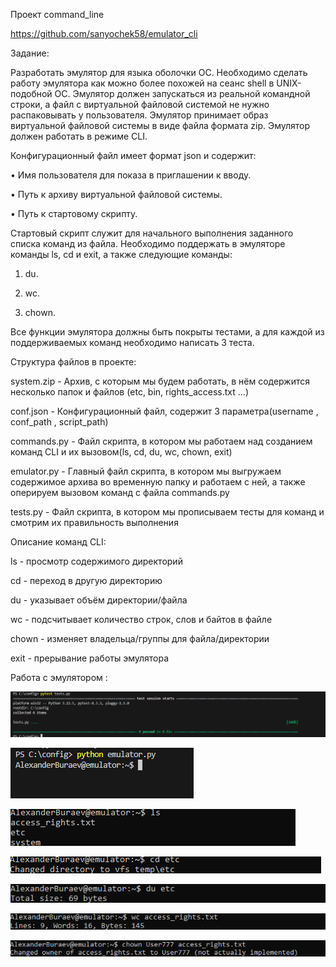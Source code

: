 Проект command_line


https://github.com/sanyochek58/emulator_cli


Задание:


Разработать эмулятор для языка оболочки ОС. Необходимо сделать работу
эмулятора как можно более похожей на сеанс shell в UNIX-подобной ОС.
Эмулятор должен запускаться из реальной командной строки, а файл с
виртуальной файловой системой не нужно распаковывать у пользователя.
Эмулятор принимает образ виртуальной файловой системы в виде файла формата
zip. Эмулятор должен работать в режиме CLI.


Конфигурационный файл имеет формат json и содержит:


• Имя пользователя для показа в приглашении к вводу.


• Путь к архиву виртуальной файловой системы.


• Путь к стартовому скрипту.


Стартовый скрипт служит для начального выполнения заданного списка
команд из файла.
Необходимо поддержать в эмуляторе команды ls, cd и exit, а также
следующие команды:


1. du.

   
2. wc.

 
3. chown.


Все функции эмулятора должны быть покрыты тестами, а для каждой из
поддерживаемых команд необходимо написать 3 теста.


Структура файлов в проекте:


system.zip - Архив, с которым мы будем работать, в нём содержится несколько папок и файлов (etc, bin, rights_access.txt ...)


conf.json - Конфигурационный файл, содержит 3 параметра(username , conf_path , script_path)


commands.py - Файл скрипта, в котором мы работаем над созданием команд CLI и их вызовом(ls, cd, du, wc, chown, exit)


emulator.py - Главный файл скрипта, в котором мы выгружаем содержимое архива во временную папку и работаем с ней, а также оперируем вызовом команд с файла commands.py


tests.py - Файл скрипта, в котором мы прописываем тесты для команд и смотрим их правильность выполнения


Описание команд CLI:


ls - просмотр содержимого директорий


cd - переход в другую директорию


du - указывает объём директории/файла


wc - подсчитывает количество строк, слов и байтов в файле


chown - изменяет владельца/группы для файла/директории


exit - прерывание работы эмулятора


Работа с эмулятором : 

![Image alt1](https://github.com/sanyochek58/emulator_cli/blob/main/pics/Snimok_ekrana_2024-10-24_000532.png)

![Image alt2](https://github.com/sanyochek58/emulator_cli/blob/main/pics/Snimok_ekrana_2024-10-31_025329.png)

![Image alt3](https://github.com/sanyochek58/emulator_cli/blob/main/pics/Snimok_ekrana_2024-10-31_031559.png)

![Image alt4](https://github.com/sanyochek58/emulator_cli/blob/main/pics/Snimok_ekrana_2024-10-31_031616.png)

![Image alt5](https://github.com/sanyochek58/emulator_cli/blob/main/pics/Snimok_ekrana_2024-10-31_031707.png)

![Image alt6](https://github.com/sanyochek58/emulator_cli/blob/main/pics/Snimok_ekrana_2024-10-31_031743.png)

![Image alt7](https://github.com/sanyochek58/emulator_cli/blob/main/pics/Snimok_ekrana_2024-10-31_031810.png)





